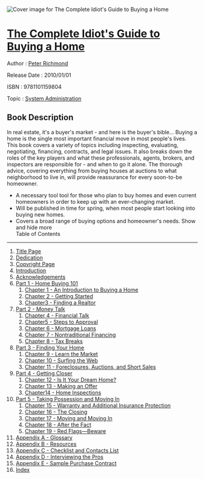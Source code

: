 ![Cover image for The Complete Idiot&#39;s Guide to Buying a Home](https://imgdetail.ebookreading.net/cover/cover/system_admin/EB9781101159804.jpg)

[The Complete Idiot&#39;s Guide to Buying a Home](https://ebookreading.net/view/book/The+Complete+Idiot%26%2339%3Bs+Guide+to+Buying+a+Home-EB9781101159804_1.html "The Complete Idiot&#39;s Guide to Buying a Home")
====================================================================================================================

Author : [Peter Richmond](https://ebookreading.net/search/author/Peter+Richmond)

Release Date : 2010/01/01

ISBN : 9781101159804

Topic : [System Administration](https://ebookreading.net/search/category/system-administration)

Book Description
-----------------

 In real estate, it's a buyer's market - and here is the buyer's bible...
Buying a home is the single most important financial move in most people's lives. This book covers a variety of topics including inspecting, evaluating, negotiating, financing, contracts, and legal issues. It also breaks down the roles of the key players and what these professionals, agents, brokers, and inspectors are responsible for - and when to go it alone. The thorough advice, covering everything from buying houses at auctions to what neighborhood to live in, will provide reassurance for every soon-to-be homeowner. 
- A necessary tool tool for those who plan to buy homes and even current homeowners in order to keep up with an ever-changing market.
- Will be published in time for spring, when most people start looking into buying new homes.
- Covers a broad range of buying options and homeowner's needs.
        Show and hide more                
Table of Contents
-----------------

1. [Title Page](https://ebookreading.net/view/book/The+Complete+Idiot%26%2339%3Bs+Guide+to+Buying+a+Home-EB9781101159804_3.html)
1. [Dedication](https://ebookreading.net/view/book/The+Complete+Idiot%26%2339%3Bs+Guide+to+Buying+a+Home-EB9781101159804_4.html)
1. [Copyright Page](https://ebookreading.net/view/book/The+Complete+Idiot%26%2339%3Bs+Guide+to+Buying+a+Home-EB9781101159804_6.html)
1. [Introduction](https://ebookreading.net/view/book/The+Complete+Idiot%26%2339%3Bs+Guide+to+Buying+a+Home-EB9781101159804_7.html)
1. [Acknowledgements](https://ebookreading.net/view/book/The+Complete+Idiot%26%2339%3Bs+Guide+to+Buying+a+Home-EB9781101159804_8.html)
1. [Part 1 - Home Buying 101](https://ebookreading.net/view/book/The+Complete+Idiot%26%2339%3Bs+Guide+to+Buying+a+Home-EB9781101159804_11.html)
    1. [Chapter 1 - An Introduction to Buying a Home](https://ebookreading.net/view/book/The+Complete+Idiot%26%2339%3Bs+Guide+to+Buying+a+Home-EB9781101159804_12.html)
    1. [Chapter 2 - Getting Started](https://ebookreading.net/view/book/The+Complete+Idiot%26%2339%3Bs+Guide+to+Buying+a+Home-EB9781101159804_13.html)
    1. [Chapter3 - Finding a Realtor](https://ebookreading.net/view/book/The+Complete+Idiot%26%2339%3Bs+Guide+to+Buying+a+Home-EB9781101159804_14.html)
1. [Part 2 - Money Talk](https://ebookreading.net/view/book/The+Complete+Idiot%26%2339%3Bs+Guide+to+Buying+a+Home-EB9781101159804_15.html)
    1. [Chapter 4 - Financial Talk](https://ebookreading.net/view/book/The+Complete+Idiot%26%2339%3Bs+Guide+to+Buying+a+Home-EB9781101159804_16.html)
    1. [Chapter5 - Steps to Approval](https://ebookreading.net/view/book/The+Complete+Idiot%26%2339%3Bs+Guide+to+Buying+a+Home-EB9781101159804_17.html)
    1. [Chapter 6 - Mortgage Loans](https://ebookreading.net/view/book/The+Complete+Idiot%26%2339%3Bs+Guide+to+Buying+a+Home-EB9781101159804_18.html)
    1. [Chapter 7 - Nontraditional Financing](https://ebookreading.net/view/book/The+Complete+Idiot%26%2339%3Bs+Guide+to+Buying+a+Home-EB9781101159804_19.html)
    1. [Chapter 8 - Tax Breaks](https://ebookreading.net/view/book/The+Complete+Idiot%26%2339%3Bs+Guide+to+Buying+a+Home-EB9781101159804_20.html)
1. [Part 3 - Finding Your Home](https://ebookreading.net/view/book/The+Complete+Idiot%26%2339%3Bs+Guide+to+Buying+a+Home-EB9781101159804_21.html)
    1. [Chapter 9 - Learn the Market](https://ebookreading.net/view/book/The+Complete+Idiot%26%2339%3Bs+Guide+to+Buying+a+Home-EB9781101159804_22.html)
    1. [Chapter 10 - Surfing the Web](https://ebookreading.net/view/book/The+Complete+Idiot%26%2339%3Bs+Guide+to+Buying+a+Home-EB9781101159804_23.html)
    1. [Chapter 11 - Foreclosures, Auctions, and Short Sales](https://ebookreading.net/view/book/The+Complete+Idiot%26%2339%3Bs+Guide+to+Buying+a+Home-EB9781101159804_24.html)
1. [Part 4 - Getting Closer](https://ebookreading.net/view/book/The+Complete+Idiot%26%2339%3Bs+Guide+to+Buying+a+Home-EB9781101159804_25.html)
    1. [Chapter 12 - Is It Your Dream Home?](https://ebookreading.net/view/book/The+Complete+Idiot%26%2339%3Bs+Guide+to+Buying+a+Home-EB9781101159804_26.html)
    1. [Chapter 13 - Making an Offer](https://ebookreading.net/view/book/The+Complete+Idiot%26%2339%3Bs+Guide+to+Buying+a+Home-EB9781101159804_27.html)
    1. [Chapter14 - Home Inspections](https://ebookreading.net/view/book/The+Complete+Idiot%26%2339%3Bs+Guide+to+Buying+a+Home-EB9781101159804_28.html)
1. [Part 5 - Taking Possession and Moving In](https://ebookreading.net/view/book/The+Complete+Idiot%26%2339%3Bs+Guide+to+Buying+a+Home-EB9781101159804_29.html)
    1. [Chapter 15 - Warranty and Additional Insurance Protection](https://ebookreading.net/view/book/The+Complete+Idiot%26%2339%3Bs+Guide+to+Buying+a+Home-EB9781101159804_30.html)
    1. [Chapter 16 - The Closing](https://ebookreading.net/view/book/The+Complete+Idiot%26%2339%3Bs+Guide+to+Buying+a+Home-EB9781101159804_31.html)
    1. [Chapter 17 - Moving and Moving In](https://ebookreading.net/view/book/The+Complete+Idiot%26%2339%3Bs+Guide+to+Buying+a+Home-EB9781101159804_32.html)
    1. [Chapter 18 - After the Fact](https://ebookreading.net/view/book/The+Complete+Idiot%26%2339%3Bs+Guide+to+Buying+a+Home-EB9781101159804_33.html)
    1. [Chapter 19 - Red Flags—Beware](https://ebookreading.net/view/book/The+Complete+Idiot%26%2339%3Bs+Guide+to+Buying+a+Home-EB9781101159804_34.html)
1. [Appendix A - Glossary](https://ebookreading.net/view/book/The+Complete+Idiot%26%2339%3Bs+Guide+to+Buying+a+Home-EB9781101159804_35.html)
1. [Appendix B - Resources](https://ebookreading.net/view/book/The+Complete+Idiot%26%2339%3Bs+Guide+to+Buying+a+Home-EB9781101159804_36.html)
1. [Appendix C - Checklist and Contacts List](https://ebookreading.net/view/book/The+Complete+Idiot%26%2339%3Bs+Guide+to+Buying+a+Home-EB9781101159804_37.html)
1. [Appendix D - Interviewing the Pros](https://ebookreading.net/view/book/The+Complete+Idiot%26%2339%3Bs+Guide+to+Buying+a+Home-EB9781101159804_38.html)
1. [Appendix E - Sample Purchase Contract](https://ebookreading.net/view/book/The+Complete+Idiot%26%2339%3Bs+Guide+to+Buying+a+Home-EB9781101159804_39.html)
1. [Index](https://ebookreading.net/view/book/The+Complete+Idiot%26%2339%3Bs+Guide+to+Buying+a+Home-EB9781101159804_40.html)
